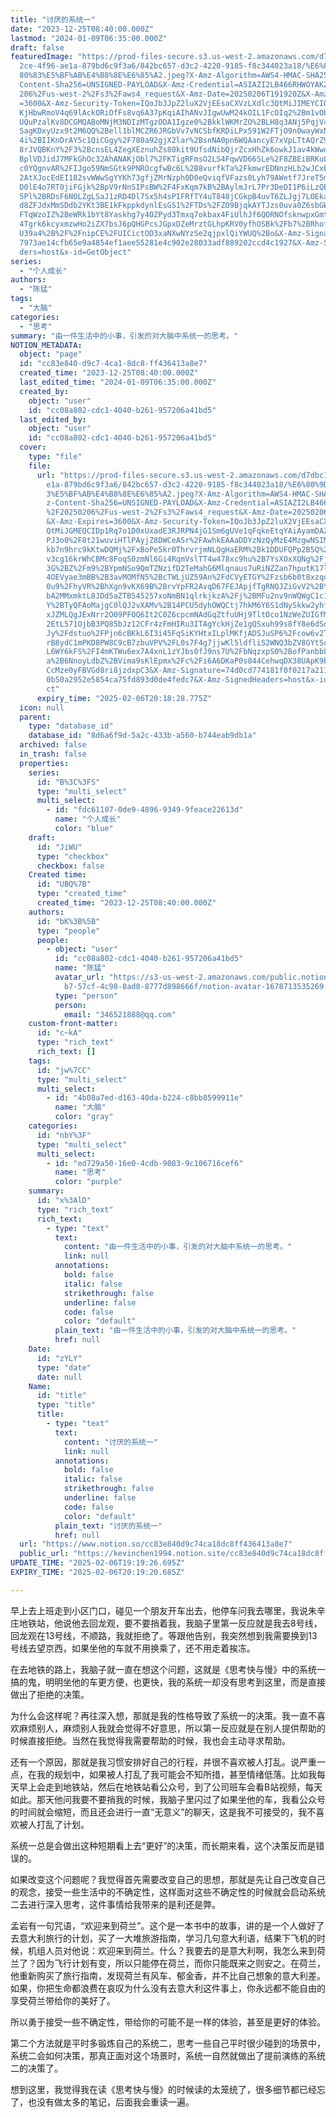 ```yaml
---
title: "讨厌的系统一"
date: "2023-12-25T08:40:00.000Z"
lastmod: "2024-01-09T06:35:00.000Z"
draft: false
featuredImage: "https://prod-files-secure.s3.us-west-2.amazonaws.com/d7dbc101-8\
  2ce-4f96-ae1a-879bd6c9f3a6/842bc657-d3c2-4220-9185-f8c344023a18/%E6%80%9D%E8%\
  80%83%E5%BF%AB%E4%B8%8E%E6%85%A2.jpeg?X-Amz-Algorithm=AWS4-HMAC-SHA256&X-Amz-\
  Content-Sha256=UNSIGNED-PAYLOAD&X-Amz-Credential=ASIAZI2LB466RHWOYAKZ%2F20250\
  206%2Fus-west-2%2Fs3%2Faws4_request&X-Amz-Date=20250206T191920Z&X-Amz-Expires\
  =3600&X-Amz-Security-Token=IQoJb3JpZ2luX2VjEEsaCXVzLXdlc3QtMiJIMEYCIQD59aFglH\
  KjHbwRmoV4q69lAckORiOfFs8vq6A37pKqiAIhANvJIgwUwM24kOIL1FcOIq2%2Bm1vOblPIVQUBq\
  UQuPzalKv8DCGMQABoMNjM3NDIzMTgzODA1Igze0%2BkklWKMrZO%2BLH8q3ANj5PqjV4ZDLR7uqv\
  SagKDxyUzx9t2M6QQ%2Bell1blMCZR6JRGbVv7vNCSbfKRDiLPx591W2FTjO9n0wayWxN58myDvzG\
  4i%2BIIKnDrAY5c1QiCGgy%2F780a92gjX2lar%2BsnNA0pn6WQAancyE7xVpLTtAQrZ9C4OS3Ljf\
  8rJVQBKnY%2F3%2BcnsEL4ZegXEznuhZs80kit9UfsdNibQjrZcxHhZk6owkJ1av4kWwqC5VmE%2F\
  BplVDJidJ7MFkGhOc32AhANAKjObl7%2FKTigRFmsO2LS4FqwVD66SLe%2F8ZBEiBRKuLYslAJezh\
  c0YQgnvAR%2FIJgo59NmSGtk9PNROcgfwBc6L%2B8vurfkTa%2FkmwrEDNnzHLb2wJCxEsxNvT0lt\
  2AtXJocEdEI182svWWwSgYYKh73gfjZMrNzph0D0eQviqfVFazs0Lyh79AWetf7JreT5mxObsyQNf\
  D0lE4o7RT0jiFGjk%2BpV9rNnSIPsBW%2F4FxKqm7kB%2BAylmJrL7Pr3DeDI1P6iLzQE%2FnpJBg\
  5Pl%2BRDsF6NOLZgLSaJ1zRD4Dl7Sx5h4sPIFRfTY4uT848jCGkpB4uvT6ZLJgj7LOEkaUcSPM9L4\
  d8ZFJdxMmSDdb2YKt3BE1kFkppkdynlEsGS1%2FTDs%2FZO9BjqkAYTJzs0uva0Z6sbGWAaLyAmeE\
  FTqWzoIZ%2BeWRk1bYt8Yaskhg7y4OZPyd3Tmxq7okbax4FiUlhJf6QORNOfsknwpxGmtihBpTBiD\
  4Tgrk6kcyxmzwHo2iZX7bsJ6pQHGPcsJGpxDZeMrztGLhpKRV0yfhOSBk%2Fb7%2BRhofiTvfQhTb\
  U39a4%2B%2F%2FnipCE%2FUICictOD3xaNXwNYzSe2qjpxlQiYWUQ%2Bo&X-Amz-Signature=c8c\
  7973ae14cfb65e9a4854ef1aee55281e4c902e28033adf889202ccd4c1927&X-Amz-SignedHea\
  ders=host&x-id=GetObject"
series:
  - "个人成长"
authors:
  - "陈猛"
tags:
  - "大脑"
categories:
  - "思考"
summary: "由一件生活中的小事，引发的对大脑中系统一的思考。"
NOTION_METADATA:
  object: "page"
  id: "cc83e840-d9c7-4ca1-8dc8-ff436413a8e7"
  created_time: "2023-12-25T08:40:00.000Z"
  last_edited_time: "2024-01-09T06:35:00.000Z"
  created_by:
    object: "user"
    id: "cc08a802-cdc1-4040-b261-957206a41bd5"
  last_edited_by:
    object: "user"
    id: "cc08a802-cdc1-4040-b261-957206a41bd5"
  cover:
    type: "file"
    file:
      url: "https://prod-files-secure.s3.us-west-2.amazonaws.com/d7dbc101-82ce-4f96-a\
        e1a-879bd6c9f3a6/842bc657-d3c2-4220-9185-f8c344023a18/%E6%80%9D%E8%80%8\
        3%E5%BF%AB%E4%B8%8E%E6%85%A2.jpeg?X-Amz-Algorithm=AWS4-HMAC-SHA256&X-Am\
        z-Content-Sha256=UNSIGNED-PAYLOAD&X-Amz-Credential=ASIAZI2LB466WSFIH3BE\
        %2F20250206%2Fus-west-2%2Fs3%2Faws4_request&X-Amz-Date=20250206T191828Z\
        &X-Amz-Expires=3600&X-Amz-Security-Token=IQoJb3JpZ2luX2VjEEsaCXVzLXdlc3\
        QtMiJGMEQCIDp1Rq7o1D0xUxadE3RJRPN4jG1Sm6gUVe1qFqkeEtqYAiAyamDAZYKQC6sx2\
        PJ3o0%2F8t21wuviHTlPAyjZ8DWCeASr%2FAwhkEAAaDDYzNzQyMzE4MzgwNSIMwpn3%2Fu\
        kb7n9hrc9kKtwDQMj%2FxBoPe5kr0ThrvrjmNLQgHaERM%2Bk1DDUFQPp2B5Q%2FtWL3HLo\
        v3cg16krWhCBMc8FoqS0zmNl6Gi4RqmVslTT4w478xc9hu%2B7YsXOxXQNg%2Fjcj59PX8m\
        3G%2BZ%2Fm9%2BYpmNSo9QmTZNzifD2TeMahG6Mlqnaus7uRiNZZan7hputK17l0El0a2Rj\
        4OEVyae3mBB%2B3avMOMfN5%2BcTWLjUZ59An%2FdCVyETGY%2Fzsb6b0t8xzqoq7iPY7Vd\
        0u9%2FhyVR%2BhXgn9vKX69B%2BrvYpFR2AvqD67FEJApjfTgRNQJZiGvV2%2BYJ9r6pLq0\
        bA2MMxmktL8JDd5aZTB545257xoNmBN1qlrkjkzA%2Fj%2BMFu2nv9nWQWgC1c1uCXDrfs2\
        Y%2BTyQFAoMajgC0lQJ2vXAMv%2B14PCU5dyhOWQCtj7hkM6Y6S1dNySkkw2yhffie%2B3k\
        xJZMLQgJExNrr2O09PFOQ6It2C0Z6cpcmNAdGqZtfuUHj9TltOco1NzWeZUIGfMWz86Pydq\
        2EtL571OjbB3PQ85bJz12CFr4zFmHIRu3ITAgYckHjZe1gQSxuh99s8fY8e6dSo3NytYNpv\
        Jy%2Fdstuo%2FPjn6cBKkL6I3i45FqSiKYHtxILplMKfjADSJuSP6%2Fcow6v2TvQY6pgF4\
        rB8ydC1mPKD8PW8C9cB7zbuVPV%2FL0s7F4g7jjwKl5ldfliS2WNQ3bZV8GYtScjEEaTzXR\
        L6WY6kFS%2FI4mKTWu6ex7A4xnL1zYJbs0fJ9ns7U%2FbNqzxpS0%2BofPanbb8aNhP0i6Q\
        a%2B6NnoyLdbZ%2BVima9sKlEpmx%2Fc%2Fi6A6DKaP0s844CehwqDX38UApK9bwjitqjFW\
        CcMze0yFBVGd8ri8jzdxpC3&X-Amz-Signature=74d0cd774181f0f0217a2118b49d016\
        0b50a2952e5854ca75fd893d0de4fedc7&X-Amz-SignedHeaders=host&x-id=GetObje\
        ct"
      expiry_time: "2025-02-06T20:18:28.775Z"
  icon: null
  parent:
    type: "database_id"
    database_id: "8d6a6f9d-5a2c-433b-a560-b744eab9db1a"
  archived: false
  in_trash: false
  properties:
    series:
      id: "B%3C%3FS"
      type: "multi_select"
      multi_select:
        - id: "fdc61107-0de9-4896-9349-9feace22613d"
          name: "个人成长"
          color: "blue"
    draft:
      id: "JiWU"
      type: "checkbox"
      checkbox: false
    Created time:
      id: "UBQ%7B"
      type: "created_time"
      created_time: "2023-12-25T08:40:00.000Z"
    authors:
      id: "bK%3B%5B"
      type: "people"
      people:
        - object: "user"
          id: "cc08a802-cdc1-4040-b261-957206a41bd5"
          name: "陈猛"
          avatar_url: "https://s3-us-west-2.amazonaws.com/public.notion-static.com/775523\
            b7-57cf-4c98-8ad8-8777d898666f/notion-avatar-1678713535269.png"
          type: "person"
          person:
            email: "346521888@qq.com"
    custom-front-matter:
      id: "c~kA"
      type: "rich_text"
      rich_text: []
    tags:
      id: "jw%7CC"
      type: "multi_select"
      multi_select:
        - id: "4b08a7ed-d163-40da-b224-c8bb8599911e"
          name: "大脑"
          color: "gray"
    categories:
      id: "nbY%3F"
      type: "multi_select"
      multi_select:
        - id: "ed729a50-16e0-4cdb-9083-9c106716cef6"
          name: "思考"
          color: "purple"
    summary:
      id: "x%3AlD"
      type: "rich_text"
      rich_text:
        - type: "text"
          text:
            content: "由一件生活中的小事，引发的对大脑中系统一的思考。"
            link: null
          annotations:
            bold: false
            italic: false
            strikethrough: false
            underline: false
            code: false
            color: "default"
          plain_text: "由一件生活中的小事，引发的对大脑中系统一的思考。"
          href: null
    Date:
      id: "zYLY"
      type: "date"
      date: null
    Name:
      id: "title"
      type: "title"
      title:
        - type: "text"
          text:
            content: "讨厌的系统一"
            link: null
          annotations:
            bold: false
            italic: false
            strikethrough: false
            underline: false
            code: false
            color: "default"
          plain_text: "讨厌的系统一"
          href: null
  url: "https://www.notion.so/cc83e840d9c74ca18dc8ff436413a8e7"
  public_url: "https://kevinchen1994.notion.site/cc83e840d9c74ca18dc8ff436413a8e7"
UPDATE_TIME: "2025-02-06T19:19:26.695Z"
EXPIRY_TIME: "2025-02-06T20:19:20.685Z"

---
```

<link rel="stylesheet" href="https://cdn.jsdelivr.net/npm/katex@0.16.2/dist/katex.min.css" integrity="sha384-bYdxxUwYipFNohQlHt0bjN/LCpueqWz13HufFEV1SUatKs1cm4L6fFgCi1jT643X" crossorigin="anonymous">


早上去上班走到小区门口，碰见一个朋友开车出去，他停车问我去哪里，我说朱辛庄地铁站，他说他去回龙观，要不要捎着我，我脑子里第一反应就是我去8号线，回龙观在13号线，不顺路，我就拒绝了。等跟他告别，我突然想到我需要换到13号线去望京西，如果坐他的车就不用换乘了，还不用走着挨冻。


在去地铁的路上，我脑子就一直在想这个问题，这就是《思考快与慢》中的系统一搞的鬼，明明坐他的车更方便，也更快，我的系统一却没有思考到这里，而是直接做出了拒绝的决策。


为什么会这样呢？再往深入想，那就是我的性格导致了系统一的决策。我一直不喜欢麻烦别人，麻烦别人我就会觉得不好意思，所以第一反应就是在别人提供帮助的时候直接拒绝。当然在我觉得我需要帮助的时候，我也会主动寻求帮助。


还有一个原因，那就是我习惯安排好自己的行程，并很不喜欢被人打乱。说严重一点，在我的规划中，如果被人打乱了我可能会不知所措，甚至情绪低落。比如我每天早上会走到地铁站，然后在地铁站看公众号，到了公司班车会看B站视频，每天如此。那天他问我要不要捎我的时候，我脑子里闪过了如果坐他的车，我看公众号的时间就会缩短，而且还会进行一直“无意义”的聊天，这是我不可接受的，我不喜欢被人打乱了计划。


系统一总是会做出这种短期看上去“更好”的决策，而长期来看，这个决策反而是错误的。


如果改变这个问题呢？我觉得首先需要改变自己的思想，那就是先让自己改变自己的观念，接受一些生活中的不确定性，这样面对这些不确定性的时候就会启动系统二去进行深入思考，这件事情给我带来的是利还是弊。


孟岩有一句咒语，“欢迎来到荷兰”。这个是一本书中的故事，讲的是一个人做好了去意大利旅行的计划，买了一大堆旅游指南，学习几句意大利语，结果下飞机的时候，机组人员对他说：欢迎来到荷兰。什么？我要去的是意大利啊，我怎么来到荷兰了？因为飞行计划有变，所以只能停在荷兰，而你只能既来之则安之。在荷兰，他重新购买了旅行指南，发现荷兰有风车、郁金香，并不比自己想象的意大利差。如果，你把生命都浪费在哀叹为什么没有去意大利这件事上，你永远都不能自由的享受荷兰带给你的美好了。


所以勇于接受一些不确定性，带给你的可能不是一样的体验，甚至是更好的体验。


第二个方法就是平时多锻炼自己的系统二，思考一些自己平时很少碰到的场景中，系统二会如何决策，那真正面对这个场景时，系统一自然就做出了提前演练的系统二的决策了。


想到这里，我觉得我在读《思考快与慢》的时候读的太笼统了，很多细节都已经忘了，也没有做太多的笔记，后面我会重读一遍。

